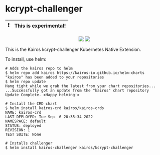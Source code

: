 # kcrypt-challenger

| :exclamation: | This is experimental! |
|-|:-|


<p align="center">
  <a href="https://github.com/kairos-io/kcrypt-challenger/issues"><img src="https://img.shields.io/github/issues/kairos-io/kcrypt-challenger"></a>
  <a href="https://github.com/kairos-io/kcrypt-challenger/actions/workflows/e2e-tests.yml"> <img src="https://github.com/kairos-io/kcrypt-challenger/actions/workflows/e2e-tests.yml/badge.svg?branch=main"></a>
</p>

This is the Kairos kcrypt-challenger Kubernetes Native Extension. 

To install, use helm:

```
# Adds the kairos repo to helm
$ helm repo add kairos https://kairos-io.github.io/helm-charts
"kairos" has been added to your repositories
$ helm repo update                                        
Hang tight while we grab the latest from your chart repositories...
...Successfully got an update from the "kairos" chart repository
Update Complete. ⎈Happy Helming!⎈

# Install the CRD chart
$ helm install kairos-crd kairos/kairos-crds
NAME: kairos-crd
LAST DEPLOYED: Tue Sep  6 20:35:34 2022
NAMESPACE: default
STATUS: deployed
REVISION: 1
TEST SUITE: None

# Installs challenger
$ helm install kairos-challenger kairos/kcrypt-challenger
```
